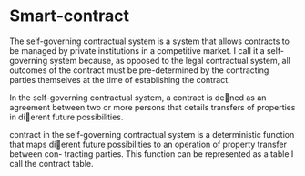Smart-contract
==============
The self-governing contractual system is a system that allows contracts to be
managed by private institutions in a competitive market. I call it a self-governing
system because, as opposed to the legal contractual system, all outcomes of the
contract must be pre-determined by the contracting parties themselves at the time of
establishing the contract.

In the self-governing contractual system, a contract is dened as an agreement between
two or more persons that details transfers of properties in dierent future possibilities.

contract in the self-governing contractual system is a deterministic function that
maps dierent future possibilities to an operation of property transfer between con-
tracting parties. This function can be represented as a table I call the contract table.
